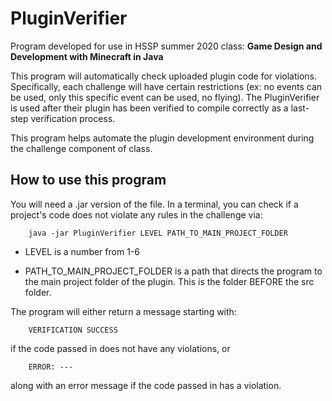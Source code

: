 # PluginVerifier

Program developed for use in HSSP summer 2020 class: **Game Design and Development with Minecraft in Java**

This program will automatically check uploaded plugin code for violations. Specifically, each challenge will have certain restrictions (ex: no events can be used, only this specific event can be used, no flying). The PluginVerifier is used after their plugin has been verified to compile correctly as a last-step verification process.

This program helps automate the plugin development environment during the challenge component of class.

## How to use this program

You will need a .jar version of the file. In a terminal, you can check if a project's code does not violate any rules in the challenge via:

        java -jar PluginVerifier LEVEL PATH_TO_MAIN_PROJECT_FOLDER
        
* LEVEL is a number from 1-6

* PATH_TO_MAIN_PROJECT_FOLDER is a path that directs the program to the main project folder of the plugin. This is the folder BEFORE the src folder.

The program will either return a message starting with:

        VERIFICATION SUCCESS
        
if the code passed in does not have any violations, or

        ERROR: ---
        
along with an error message if the code passed in has a violation.